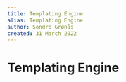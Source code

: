 ```yaml
---
title: Templating Engine
alias: Templating Engine
author: Sondre Grønås
created: 31 March 2022
---
```

# Templating Engine
